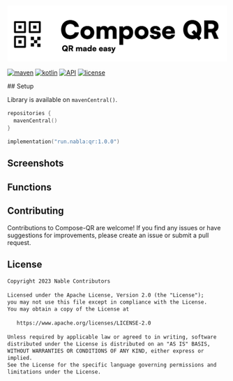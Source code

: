 ![Compose QR](logo.svg)

<p align="start">
  <a href="https://central.sonatype.com/artifact/run.nabla/qr"><img alt="maven" src="https://img.shields.io/maven-central/v/run.nabla/qr"/></a>
  <a href="https://github.com/nabla-run/Compose-QR"><img alt="kotlin" src="https://img.shields.io/badge/Kotlin-100%25-brightgreen"/></a>
  <a href="https://developer.android.com/about/versions/nougat/android-7.0"><img alt="API" src="https://img.shields.io/badge/API-24%2B-brightgreen.svg?style=flat"/></a>
  <a href="https://github.com/nabla-run/Compose-QR/blob/main/LICENSE"><img alt="license" src="https://img.shields.io/github/license/nabla-run/Compose-QR"/></a>
</p>
## Setup

Library is available on `mavenCentral()`.

```kotlin
repositories {
  mavenCentral()
}
```

```kotlin
implementation("run.nabla:qr:1.0.0")
```

## Screenshots


## Functions

## Contributing

Contributions to Compose-QR are welcome! If you find any issues or have suggestions for
improvements, please create an issue or submit a pull request.

## License

    Copyright 2023 Nable Contributors

    Licensed under the Apache License, Version 2.0 (the "License");
    you may not use this file except in compliance with the License.
    You may obtain a copy of the License at

       https://www.apache.org/licenses/LICENSE-2.0

    Unless required by applicable law or agreed to in writing, software
    distributed under the License is distributed on an "AS IS" BASIS,
    WITHOUT WARRANTIES OR CONDITIONS OF ANY KIND, either express or implied.
    See the License for the specific language governing permissions and
    limitations under the License.